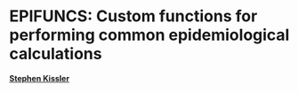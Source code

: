 # EPIFUNCS: Custom functions for performing common epidemiological calculations

[__Stephen Kissler__](mailto:stephen.kissler@gmail.com)

